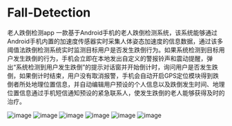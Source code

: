 # Fall-Detection
老人跌倒检测app
  一款基于Android手机的老人跌倒检测系统，该系统能够通过Android手机内置的加速度传感器实时采集人体姿态加速度的信息数据，通过该多阈值法跌倒检测系统实时监测目标用户是否发生跌倒行为。如果系统检测到目标用户发生跌倒的行为，手机会立即在本地发出自定义的警报铃声和震动提醒，弹出“系统检测到用户发生跌倒”的提示对话窗并开始倒计时，询问用户是否发生跌倒，如果倒计时结束，用户没有取消报警，手机会自动开启GPS定位模块得到跌倒者所处地理位置信息，并自动编辑用户预设的个人信息以及跌倒发生时间、地理位置信息通过手机短信通知预设的紧急联系人，使发生跌倒的老人能够获得及时的治疗。

![image](https://github.com/lwxShawn/Fall-Detection/tree/master/image/1.png)
![image](https://github.com/lwxShawn/Fall-Detection/tree/master/image/2.png)
![image](https://github.com/lwxShawn/Fall-Detection/tree/master/image/3.png)
![image](https://github.com/lwxShawn/Fall-Detection/tree/master/image/4.png)
![image](https://github.com/lwxShawn/Fall-Detection/tree/master/image/5.png)
![image](https://github.com/lwxShawn/Fall-Detection/tree/master/image/6.png)
